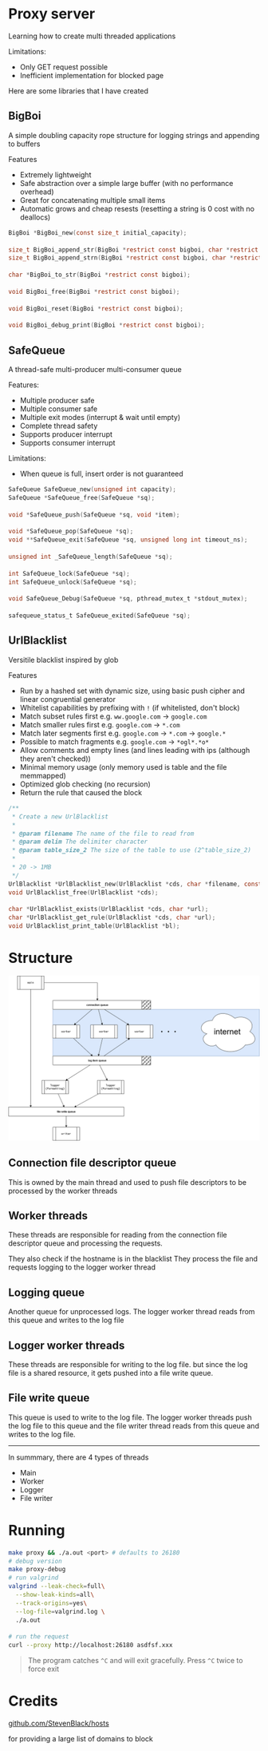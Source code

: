 
# Proxy server

Learning how to create multi threaded applications

Limitations:
 - Only GET request possible
 - Inefficient implementation for blocked page

Here are some libraries that I have created

## BigBoi

A simple doubling capacity rope structure for logging strings and appending to buffers

Features
- Extremely lightweight
- Safe abstraction over a simple large buffer (with no performance overhead)
- Great for concatenating multiple small items
- Automatic grows and cheap resests (resetting a string is 0 cost with no deallocs)

```c
BigBoi *BigBoi_new(const size_t initial_capacity);

size_t BigBoi_append_str(BigBoi *restrict const bigboi, char *restrict str);
size_t BigBoi_append_strn(BigBoi *restrict const bigboi, char *restrict str, size_t str_len);

char *BigBoi_to_str(BigBoi *restrict const bigboi);

void BigBoi_free(BigBoi *restrict const bigboi);

void BigBoi_reset(BigBoi *restrict const bigboi);

void BigBoi_debug_print(BigBoi *restrict const bigboi);
```

## SafeQueue

A thread-safe multi-producer multi-consumer queue 

Features:
- Multiple producer safe
- Multiple consumer safe
- Multiple exit modes (interrupt & wait until empty)
- Complete thread safety
- Supports producer interrupt
- Supports consumer interrupt

Limitations:
- When queue is full, insert order is not guaranteed

```c
SafeQueue SafeQueue_new(unsigned int capacity);
SafeQueue *SafeQueue_free(SafeQueue *sq);

void *SafeQueue_push(SafeQueue *sq, void *item);

void *SafeQueue_pop(SafeQueue *sq);
void **SafeQueue_exit(SafeQueue *sq, unsigned long int timeout_ns);

unsigned int _SafeQueue_length(SafeQueue *sq);

int SafeQueue_lock(SafeQueue *sq);
int SafeQueue_unlock(SafeQueue *sq);

void SafeQueue_Debug(SafeQueue *sq, pthread_mutex_t *stdout_mutex);

safequeue_status_t SafeQueue_exited(SafeQueue *sq);
```

## UrlBlacklist

Versitile blacklist inspired by glob

Features
- Run by a hashed set with dynamic size, using basic push cipher and linear congruential generator
- Whitelist capabilities by prefixing with `!` (if whitelisted, don't block)
- Match subset rules first e.g. `ww.google.com` -> `google.com`
- Match smaller rules first e.g. `google.com` -> `*.com`
- Match later segments first e.g. `google.com` -> `*.com` -> `google.*`
- Possible to match fragments e.g. `google.com` -> `*ogl*.*o*`
- Allow comments and empty lines (and lines leading with ips (although they aren't checked))
- Minimal memory usage (only memory used is table and the file memmapped)
- Optimized glob checking (no recursion)
- Return the rule that caused the block

```c
/**
 * Create a new UrlBlacklist
 *
 * @param filename The name of the file to read from
 * @param delim The delimiter character
 * @param table_size_2 The size of the table to use (2^table_size_2)
 *
 * 20 -> 1MB
 */
UrlBlacklist *UrlBlacklist_new(UrlBlacklist *cds, char *filename, const char delim, u_int8_t table_size_2);
void UrlBlacklist_free(UrlBlacklist *cds);

char *UrlBlacklist_exists(UrlBlacklist *cds, char *url);
char *UrlBlacklist_get_rule(UrlBlacklist *cds, char *url);
void UrlBlacklist_print_table(UrlBlacklist *bl);
```

# Structure

![proxy.png](proxy.png)

## Connection file descriptor queue

This is owned by the main thread and used to push file descriptors to be processed by the worker threads

## Worker threads

These threads are responsible for reading from the connection file descriptor queue and processing the requests.

They also check if the hostname is in the blacklist They process the file and requests logging to the logger worker thread

## Logging queue

Another queue for unprocessed logs. The logger worker thread reads from this queue and writes to the log file

## Logger worker threads

These threads are responsible for writing to the log file. but since the log file is a shared resource, it gets pushed into a file write queue.

## File write queue

This queue is used to write to the log file. The logger worker threads push the log file to this queue and the file writer thread reads from this queue and writes to the log file.


---

In summmary, there are 4 types of threads

- Main
- Worker
- Logger
- File writer

# Running

```sh
make proxy && ./a.out <port> # defaults to 26180
# debug version
make proxy-debug
# run valgrind
valgrind --leak-check=full\
  --show-leak-kinds=all\
  --track-origins=yes\
  --log-file=valgrind.log \
  ./a.out

# run the request
curl --proxy http://localhost:26180 asdfsf.xxx
```

> The program catches `^C` and will exit gracefully. Press `^C` twice to force exit

# Credits

[github.com/StevenBlack/hosts](https://github.com/StevenBlack/hosts)

for providing a large list of domains to block
